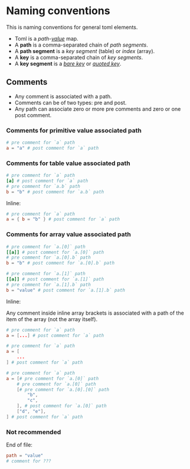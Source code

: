 # Naming conventions

This is naming conventions for general toml elements.

- Toml is a *path*-[*value*][key-value] map.
- A **path** is a comma-separated chain of *path segments*.
- A **path segment** is a *key segment* (table) or *index* (array).
- A **key** is a comma-separated chain of *key segments*.
- A **key segment** is a [*bare key*][key] or [*quoted key*][key].

## Comments

- Any comment is associated with a path.
- Comments can be of two types: pre and post.
- Any path can associate zero or more pre comments and zero or one post comment.

### Comments for primitive value associated path

```toml
# pre comment for `a` path
a = "a" # post comment for `a` path
```

### Comments for table value associated path

```toml
# pre comment for `a` path
[a] # post comment for `a` path
# pre comment for `a.b` path
b = "b" # post comment for `a.b` path
```

Inline:

```toml
# pre comment for `a` path
a = { b = "b" } # post comment for `a` path
```

### Comments for array value associated path

```toml
# pre comment for `a.[0]` path
[[a]] # post comment for `a.[0]` path
# pre comment for `a.[0].b` path
b = "b" # post comment for `a.[0].b` path

# pre comment for `a.[1]` path
[[a]] # post comment for `a.[1]` path
# pre comment for `a.[1].b` path
b = "value" # post comment for `a.[1].b` path
```

Inline:

Any comment inside inline array brackets is associated with a path of the item
of the array (not the array itself).

```toml
# pre comment for `a` path
a = [...] # post comment for `a` path
```

```toml
# pre comment for `a` path
a = [
    ...
] # post comment for `a` path
```

```toml
# pre comment for `a` path
a = [# pre comment for `a.[0]` path
    # pre comment for `a.[0]` path
    [# pre comment for `a.[0].[0]` path
        "b",
        "c",
    ], # post comment for `a.[0]` path
    ["d", "e"],
] # post comment for `a` path
```

### Not recommended

End of file:

```toml
path = "value"
# comment for ???
```

[key-value]: https://github.com/toml-lang/toml#keyvalue-pair
[key]: https://github.com/toml-lang/toml#user-content-keys
